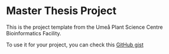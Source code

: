 # Master Thesis Project 
This is the project template from the Umeå Plant Science Centre Bioinformatics Facility. 

To use it for your project, you can check this [GitHub gist](https://gist.github.com/nicolasDelhomme/46a1053d277510b95692318bd1732b6d)

